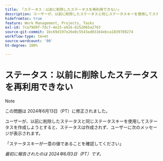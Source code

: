 ```yaml
---
title: 「ステータス：以前に削除したステータスを再利用できない」
description: ユーザーが、以前に削除したステータスと同じステータスキーを使用してステータスを作成しようとすると、ステータスは作成されず、ユーザーにメッセージが表示されます。
hidefromtoc: true
feature: Work Management, Projects, Tasks
exl-id: 7ca79d9f-7dcf-4e15-a916-6252065a2763
source-git-commit: 1bc69d197e26e8c5543ad03164ebca1839789274
workflow-type: tm+mt
source-wordcount: '90'
ht-degree: 100%

---
```


# ステータス：以前に削除したステータスを再利用できない

>[!NOTE]
>
>この問題は 2024年6月13日（PT）に修正されました。

ユーザーが、以前に削除したステータスと同じステータスキーを使用してステータスを作成しようとすると、ステータスは作成されず、ユーザーに次のメッセージが表示されます。

「ステータスキーが一意の値であることを確認してください」

_最初に報告されたのは 2024年6月3日（PT）です。_
